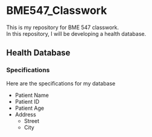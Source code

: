 # BME547_Classwork

This is my repository for BME 547 classwork.  
In this repository, I will be developing a health database.

## Health Database
### Specifications
Here are the specifications for my database
* Patient Name
* Patient ID
* Patient Age
* Address
  - Street
  - City
